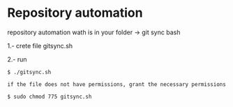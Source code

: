 # Repository automation

repository automation wath is in your folder -> git sync bash

1.- crete file gitsync.sh

2.- run 
    
    $ ./gitsync.sh
    
    if the file does not have permissions, grant the necessary permissions

    $ sudo chmod 775 gitsync.sh